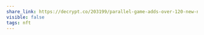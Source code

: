 ```yaml
---
share_link: https://decrypt.co/203199/parallel-game-adds-over-120-new-nft-cards-planetfall-expansion
visible: false
tags: nft
---
```

